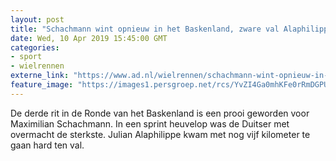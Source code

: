 ```yaml
---
layout: post
title: "Schachmann wint opnieuw in het Baskenland, zware val Alaphilippe"
date: Wed, 10 Apr 2019 15:45:00 GMT
categories: 
- sport 
- wielrennen 
externe_link: "https://www.ad.nl/wielrennen/schachmann-wint-opnieuw-in-het-baskenland-zware-val-alaphilippe~a57a2166/"
feature_image: "https://images1.persgroep.net/rcs/YvZI4Ga0mhKFe0rRmDGPUR4WWLQ/diocontent/145124109/_fitwidth/400/?appId=21791a8992982cd8da851550a453bd7f&quality=0.7"
---
```


De derde rit in de Ronde van het Baskenland is een prooi geworden voor Maximilian Schachmann. In een sprint heuvelop was de Duitser met overmacht de sterkste. Julian Alaphilippe kwam met nog vijf kilometer te gaan hard ten val.
